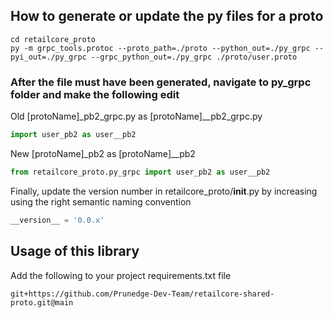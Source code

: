 ## How to generate or update the py files for a proto 
```shell
cd retailcore_proto
py -m grpc_tools.protoc --proto_path=./proto --python_out=./py_grpc --pyi_out=./py_grpc --grpc_python_out=./py_grpc ./proto/user.proto
```

### After the file must have been generated, navigate to py_grpc folder and make the following edit

Old [protoName]_pb2_grpc.py as [protoName]__pb2_grpc.py
```python
import user_pb2 as user__pb2
```

New [protoName]_pb2 as [protoName]__pb2
```python
from retailcore_proto.py_grpc import user_pb2 as user__pb2
```

Finally, update the version number in retailcore_proto/__init__.py by increasing using the right semantic naming convention
```python
__version__ = '0.0.x'
```

## Usage of this library
Add the following to your project requirements.txt file
```
git+https://github.com/Prunedge-Dev-Team/retailcore-shared-proto.git@main
```
